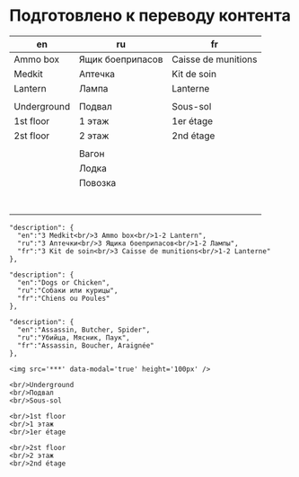 # Подготовлено к переводу контента

| en          | ru               | fr                  |
| ----------- | ---------------- | ------------------- |
| Ammo box    | Ящик боеприпасов | Caisse de munitions |
| Medkit      | Аптечка          | Kit de soin         |
| Lantern     | Лампа            | Lanterne            |
|             |                  |                     |
| Underground | Подвал           | Sous-sol            |
| 1st floor   | 1 этаж           | 1er étage           |
| 2st floor   | 2 этаж           | 2nd étage           |
|             |                  |                     |
|             | Вагон            |                     |
|             | Лодка            |                     |
|             | Повозка          |                     |
|             |                  |                     |
|             |                  |                     |
|             |                  |                     |
|             |                  |                     |
|             |                  |                     |
|             |                  |                     |
|             |                  |                     |

```
"description": {
  "en":"3 Medkit<br/>3 Ammo box<br/>1-2 Lantern",
  "ru":"3 Аптечки<br/>3 Ящика боеприпасов<br/>1-2 Лампы",
  "fr":"3 Kit de soin<br/>3 Caisse de munitions<br/>1-2 Lanterne"
},
```

```
"description": {
  "en":"Dogs or Chicken",
  "ru":"Собаки или курицы",
  "fr":"Chiens ou Poules"
},
```

```
"description": {
  "en":"Assassin, Butcher, Spider",
  "ru":"Убийца, Мясник, Паук",
  "fr":"Assassin, Boucher, Araignée"
},
```

```
<img src='***' data-modal='true' height='100px' />
```

```
<br/>Underground
<br/>Подвал
<br/>Sous-sol

<br/>1st floor
<br/>1 этаж
<br/>1er étage

<br/>2st floor
<br/>2 этаж
<br/>2nd étage
```
